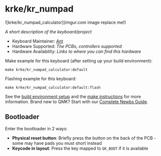 # krke/kr_numpad

![krke/kr_numpad_calculator](imgur.com image replace me!)

*A short description of the keyboard/project*

* Keyboard Maintainer: [Ant](https://github.com/DoesItRlyMatter)
* Hardware Supported: *The PCBs, controllers supported*
* Hardware Availability: *Links to where you can find this hardware*

Make example for this keyboard (after setting up your build environment):

    make krke/kr_numpad_calculator:default

Flashing example for this keyboard:

    make krke/kr_numpad_calculator:default:flash

See the [build environment setup](https://docs.qmk.fm/#/getting_started_build_tools) and the [make instructions](https://docs.qmk.fm/#/getting_started_make_guide) for more information. Brand new to QMK? Start with our [Complete Newbs Guide](https://docs.qmk.fm/#/newbs).

## Bootloader

Enter the bootloader in 2 ways:

* **Physical reset button**: Briefly press the button on the back of the PCB - some may have pads you must short instead
* **Keycode in layout**: Press the key mapped to `QK_BOOT` if it is available
